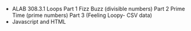 * ALAB 308.3.1 Loops         Part 1 Fizz Buzz (divisible numbers)    Part 2 Prime Time (prime numbers)      Part 3 (Feeling Loopy- CSV data)
* Javascript and HTML
